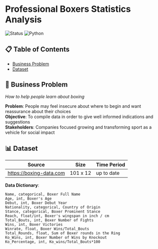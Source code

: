 # Professional Boxers Statistics Analysis

![Status](https://img.shields.io/badge/Status-Complete-green)
![Python](https://img.shields.io/badge/Python-3.13-blue)

## 📋 Table of Contents
- [Business Problem](#business-problem)
- [Dataset](#dataset)

## 🎯 Business Problem
*How to help people learn about boxing*

**Problem**: People may feel insecure about where to begin and want reassurance about their choices  
**Objective**: To compile data in order to give well informed indications and suggestions  
**Stakeholders**: Companies focused growing and transforming sport as a vehicle for social impact  

## 📊 Dataset
| Source | Size     | Time Period |            
|--------|----------|-------------|
| https://boxing-data.com | 101 x 12 | up to date  |

**Data Dictionary**:
```csv
Name, categorical, Boxer Full Name
Age, int, Boxer's Age
Debut, int, Boxer Debut Year
Nationality, categorical, Country of Origin
Stance, categorical, Boxer Prominent Stance
Reach, float/int, Boxer's wingspan in inch / cm
Total_Bouts, int, Boxer Number of Fights
Wins, int, Boxer Victories
Winrate, float, Boxer Wins/Total_Bouts
Total_Rounds, float, Sum of Boxer rounds in the Ring
Ko_Wins, int, Boxer Number of Wins by Knockout
Ko_Percentage, int, Ko_wins/Total_Bouts*100
